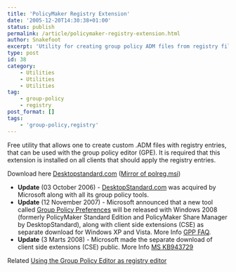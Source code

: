 ```yaml
---
title: 'PolicyMaker Registry Extension'
date: '2005-12-20T14:30:38+01:00'
status: publish
permalink: /article/policymaker-registry-extension.html
author: Snakefoot
excerpt: 'Utility for creating group policy ADM files from registry files.'
type: post
id: 38
category:
    - Utilities
    - Utilities
    - Utilities
tag:
    - group-policy
    - registry
post_format: []
tags:
    - 'group-policy,registry'
---
```

Free utility that allows one to create custom .ADM files with registry entries, that can be used with the group policy editor (GPE). It is required that this extension is installed on all clients that should apply the registry entries.  
  
 Download here [Desktopstandard.com](http://www.desktopstandard.com/PolicyMakerRegistryExtension.aspx) ([Mirror of polreg.msi](http://smallvoid.orgfree.com/?file=polreg.msi.zip "PolicyMaker Registry Extension 2.5.2108"))

- **Update** (03 October 2006) - [DesktopStandard.com](http://www.desktopstandard.com) was acquired by Microsoft along with all its group policy tools.
- **Update** (12 November 2007) - Microsoft announced that a new tool called [Group Policy Preferences](http://go.microsoft.com/fwlink/?LinkId=103735) will be released with Windows 2008 (formerly PolicyMaker Standard Edition and PolicyMaker Share Manager by DesktopStandard), along with client side extensions (CSE) as separate download for Windows XP and Vista. More Info [GPP FAQ](http://technet2.microsoft.com/windowsserver/en/technologies/featured/gp/preferencesfaq.mspx).
- **Update** (3 Marts 2008) - Microsoft made the separate download of client side extensions (CSE) public. More Info [MS KB943729](http://support.microsoft.com/kb/943729)
 
 Related [Using the Group Policy Editor as registry editor](/article/winnt-group-policy-registry.html)